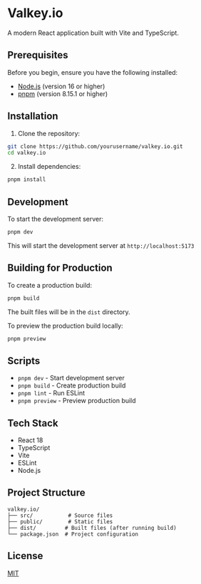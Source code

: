 # Valkey.io

A modern React application built with Vite and TypeScript.

## Prerequisites

Before you begin, ensure you have the following installed:
- [Node.js](https://nodejs.org/) (version 16 or higher)
- [pnpm](https://pnpm.io/) (version 8.15.1 or higher)

## Installation

1. Clone the repository:
```bash
git clone https://github.com/yourusername/valkey.io.git
cd valkey.io
```

2. Install dependencies:
```bash
pnpm install
```

## Development

To start the development server:
```bash
pnpm dev
```

This will start the development server at `http://localhost:5173`

## Building for Production

To create a production build:
```bash
pnpm build
```

The built files will be in the `dist` directory.

To preview the production build locally:
```bash
pnpm preview
```

## Scripts

- `pnpm dev` - Start development server
- `pnpm build` - Create production build
- `pnpm lint` - Run ESLint
- `pnpm preview` - Preview production build

## Tech Stack

- React 18
- TypeScript
- Vite
- ESLint
- Node.js

## Project Structure

```
valkey.io/
├── src/           # Source files
├── public/        # Static files
├── dist/         # Built files (after running build)
└── package.json  # Project configuration
```

## License

[MIT](LICENSE)
